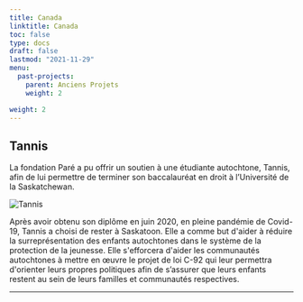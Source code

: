 ```yaml
---
title: Canada
linktitle: Canada
toc: false
type: docs
draft: false
lastmod: "2021-11-29"
menu:
  past-projects:
    parent: Anciens Projets
    weight: 2

weight: 2
---
```


## Tannis

La fondation Paré a pu offrir un soutien à une étudiante autochtone, Tannis, afin de lui permettre de terminer son baccalauréat en droit à l’Université de la Saskatchewan.

![Tannis](/img/Canada/tannis.jpg)

Après avoir obtenu son diplôme en juin 2020, en pleine pandémie de Covid-19, Tannis a choisi de rester à Saskatoon. Elle a comme but d'aider à réduire la surreprésentation des enfants autochtones dans le système de la protection de la jeunesse. Elle s'efforcera d'aider les communautés autochtones à mettre en œuvre le projet de loi C-92 qui leur permettra d'orienter leurs propres politiques afin de s’assurer que leurs enfants restent au sein de leurs familles et communautés respectives.

_______________________________________________________________________________
